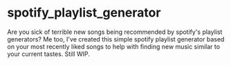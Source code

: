 # spotify_playlist_generator

Are you sick of terrible new songs being recommended by spotify's playlist generators? Me too, I've created this simple spotify playlist generator based on your most recently liked songs to help with finding new music similar to your current tastes. Still WIP.
